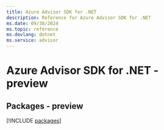 ```yaml
---
title: Azure Advisor SDK for .NET
description: Reference for Azure Advisor SDK for .NET
ms.date: 09/30/2024
ms.topic: reference
ms.devlang: dotnet
ms.service: advisor
---
```

# Azure Advisor SDK for .NET - preview
## Packages - preview
[!INCLUDE [packages](advisor-index.md)]